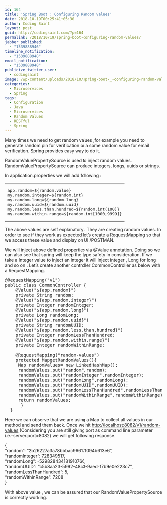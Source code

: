 ```yaml
---
id: 164
title: 'Spring Boot : Configuring Random values'
date: 2018-10-19T00:25:41+05:30
author: Coding Saint
layout: post
guid: http://codingsaint.com/?p=164
permalink: /2018/10/19/spring-boot-configuring-random-values/
jabber_published:
  - "1539888946"
timeline_notification:
  - "1539888948"
email_notification:
  - "1539888948"
publicize_twitter_user:
  - codingsaint
image: /wp-content/uploads/2018/10/spring-boot-_-configuring-random-values.png
categories:
  - Microservices
  - Spring
tags:
  - Configuration
  - Java
  - Microservices
  - Random Values
  - RESTful
  - Spring
---
```

Many times we need to get random values ,for example you need to generate random pin for verification or a some random value for email verification. Spring provides easy way to do it.

RandomValuePropertySource is used to inject random values. RandomValuePropertySource can produce integers, longs, uuids or strings.

In application.properties we will add following :

<table>
  <tr>
    <td>
      <pre class="brush: plain; title: ; notranslate" title="">
app.random=${random.value}
my.random.integer=${random.int}
my.random.long=${random.long}
my.random.uuid=${random.uuid}
my.random.less.than.hundred=${random.int(100)}
my.random.within.range=${random.int[1000,9999]}
</pre>
    </td>
  </tr>
</table>

The above values are self explanatory . They are creating random values. In order to see if they work as expected let’s create a RequestMapping so that we access these value and display on UI /POSTMAN.

We will inject above defined properties via @Value annotation. Doing so we can also see that spring will keep the type safety in consideration. If we take a Integer value to inject an integer it will inject integer , Long for long and so on . Let’s create another controller CommonController as below with a RequestMapping.

<pre class="brush: java; title: ; notranslate" title="">@RequestMapping("v1")
public class CommonController {
	@Value("${app.random}")
	private String random;
	@Value("${app.random.integer}")
	private Integer randomInteger;
	@Value("${app.random.long}")
	private Long randomLong;
	@Value("${app.random.uuid}")
	private String randomUUID;
	@Value("${app.random.less.than.hundred}")
	private Integer randomLessThanHundred;
	@Value("${app.random.within.range}")
	private Integer randomWithinRange;

	@RequestMapping("random-values")
	protected MapgetRandomValues(){
	 Map randomValues= new LinkedHashMap();
	 randomValues.put("random",random);
	 randomValues.put("randomInteger",randomInteger);
	 randomValues.put("randomLong",randomLong);
	 randomValues.put("randomUUID",randomUUID);
	 randomValues.put("randomLessThanHundred",randomLessThanHundred);
	 randomValues.put("randomWithinRange",randomWithinRange);
	 return randomValues;
      }
  }
</pre>

Here we can observe that we are using a Map to collect all values in our method and send them back. Once we hit <a href="http://localhost:8082/v1/random-values" rel="nofollow">http://localhost:8082/v1/random-values</a> (Considering you are still giving port as command line parameter i.e.&#8211;server.port=8082) we will get following response.

{  
&#8220;random&#8221;: &#8220;2b26227a3a78bbbac96617f094b613e6&#8221;,  
&#8220;randomInteger&#8221;: 728349517,  
&#8220;randomLong&#8221;: -529828434181910766,  
&#8220;randomUUID&#8221;: &#8220;c5b8aa23-5992-48c3-9aed-f7b9e0e223c7&#8221;,  
&#8220;randomLessThanHundred&#8221;: 5,  
&#8220;randomWithinRange&#8221;: 7208  
}

With above value , we can be assured that our RandomValuePropertySource is correctly working.